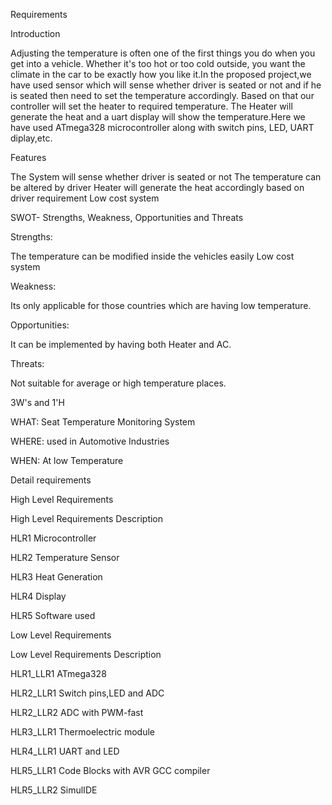 Requirements

Introduction

Adjusting the temperature is often one of the first things you do when you get into a vehicle. Whether it's too hot or too cold outside, you want the climate in the car to be exactly how you like it.In the proposed project,we have used sensor which will sense whether driver is seated or not and if he is seated then need to set the temperature accordingly. Based on that our controller will set the heater to required temperature. The Heater will generate the heat and a uart display will show the temperature.Here we have used ATmega328 microcontroller along with switch pins, LED, UART diplay,etc.

Features

The System will sense whether driver is seated or not
The temperature can be altered by driver
Heater will generate the heat accordingly based on driver requirement
Low cost system

SWOT- Strengths, Weakness, Opportunities and Threats

Strengths:

The temperature can be modified inside the vehicles easily
Low cost system

Weakness:

Its only applicable for those countries which are having low temperature.

Opportunities:

It can be implemented by having both Heater and AC.

Threats:

Not suitable for average or high temperature places.

3W's and 1'H

WHAT:
Seat Temperature Monitoring System

WHERE:
used in Automotive Industries

WHEN:
At low Temperature

Detail requirements

High Level Requirements

High Level Requirements	Description

HLR1	Microcontroller

HLR2	Temperature Sensor

HLR3	Heat Generation

HLR4	Display

HLR5	Software used

Low Level Requirements

Low Level Requirements	Description

HLR1_LLR1	ATmega328

HLR2_LLR1	Switch pins,LED and ADC

HLR2_LLR2	ADC with PWM-fast

HLR3_LLR1	Thermoelectric module

HLR4_LLR1	UART and LED

HLR5_LLR1	Code Blocks with AVR GCC compiler

HLR5_LLR2	SimulIDE

